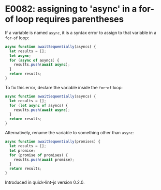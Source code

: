 # E0082: assigning to 'async' in a for-of loop requires parentheses

If a variable is named `async`, it is a syntax error to assign to that variable
in a `for`-`of` loop:

```javascript
async function awaitSequentially(asyncs) {
  let results = [];
  let async;
  for (async of asyncs) {
    results.push(await async);
  }
  return results;
}
```

To fix this error, declare the variable inside the `for`-`of` loop:

```javascript
async function awaitSequentially(asyncs) {
  let results = [];
  for (let async of asyncs) {
    results.push(await async);
  }
  return results;
}
```

Alternatively, rename the variable to something other than `async`:

```javascript
async function awaitSequentially(promises) {
  let results = [];
  let promise;
  for (promise of promises) {
    results.push(await promise);
  }
  return results;
}
```

Introduced in quick-lint-js version 0.2.0.
